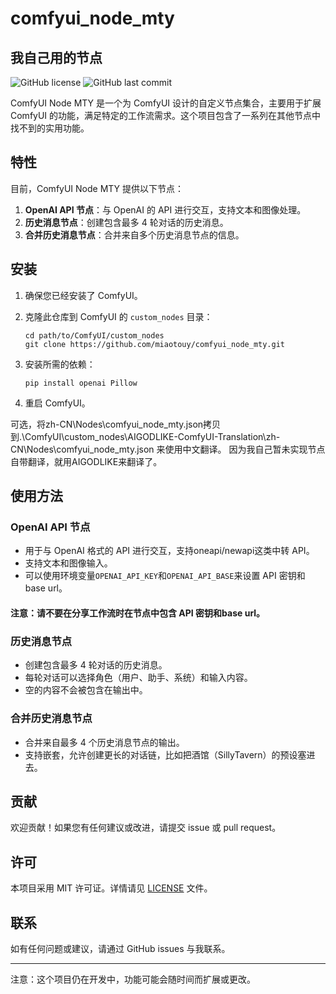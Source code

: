 # comfyui_node_mty

## 我自己用的节点


![GitHub license](https://img.shields.io/github/license/miaotouy/comfyui_node_mty)
![GitHub last commit](https://img.shields.io/github/last-commit/miaotouy/comfyui_node_mty)

ComfyUI Node MTY 是一个为 ComfyUI 设计的自定义节点集合，主要用于扩展 ComfyUI 的功能，满足特定的工作流需求。这个项目包含了一系列在其他节点中找不到的实用功能。

## 特性

目前，ComfyUI Node MTY 提供以下节点：

1. **OpenAI API 节点**：与 OpenAI 的 API 进行交互，支持文本和图像处理。
2. **历史消息节点**：创建包含最多 4 轮对话的历史消息。
3. **合并历史消息节点**：合并来自多个历史消息节点的信息。

## 安装

1. 确保您已经安装了 ComfyUI。
2. 克隆此仓库到 ComfyUI 的 `custom_nodes` 目录：

   ```
   cd path/to/ComfyUI/custom_nodes
   git clone https://github.com/miaotouy/comfyui_node_mty.git
   ```

3. 安装所需的依赖：

   ```
   pip install openai Pillow
   ```

4. 重启 ComfyUI。

可选，将zh-CN\Nodes\comfyui_node_mty.json拷贝到.\ComfyUI\custom_nodes\AIGODLIKE-ComfyUI-Translation\zh-CN\Nodes\comfyui_node_mty.json
来使用中文翻译。
因为我自己暂未实现节点自带翻译，就用AIGODLIKE来翻译了。


## 使用方法

### OpenAI API 节点

- 用于与 OpenAI 格式的 API 进行交互，支持oneapi/newapi这类中转 API。
- 支持文本和图像输入。
- 可以使用环境变量`OPENAI_API_KEY`和`OPENAI_API_BASE`来设置 API 密钥和 base url。
  
#### 注意：请不要在分享工作流时在节点中包含 API 密钥和base url。

### 历史消息节点

- 创建包含最多 4 轮对话的历史消息。
- 每轮对话可以选择角色（用户、助手、系统）和输入内容。
- 空的内容不会被包含在输出中。

### 合并历史消息节点

- 合并来自最多 4 个历史消息节点的输出。
- 支持嵌套，允许创建更长的对话链，比如把酒馆（SillyTavern）的预设塞进去。

## 贡献

欢迎贡献！如果您有任何建议或改进，请提交 issue 或 pull request。

## 许可

本项目采用 MIT 许可证。详情请见 [LICENSE](LICENSE) 文件。

## 联系

如有任何问题或建议，请通过 GitHub issues 与我联系。

---

注意：这个项目仍在开发中，功能可能会随时间而扩展或更改。
